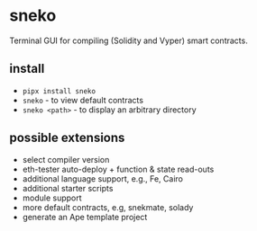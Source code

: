 # sneko

Terminal GUI for compiling (Solidity and Vyper) smart contracts.

## install

- `pipx install sneko`
- `sneko` - to view default contracts
- `sneko <path>` - to display an arbitrary directory

## possible extensions

- select compiler version
- eth-tester auto-deploy + function & state read-outs
- additional language support, e.g., Fe, Cairo
- additional starter scripts
- module support
- more default contracts, e.g, snekmate, solady
- generate an Ape template project
